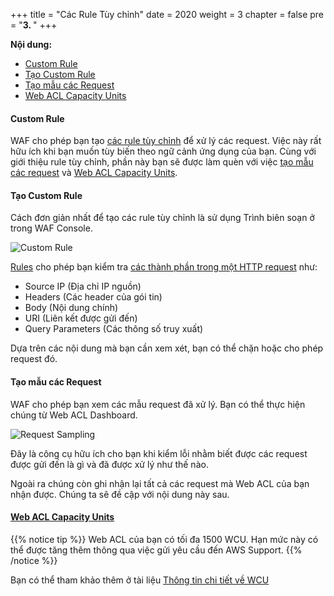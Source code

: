 +++
title = "Các Rule Tùy chỉnh"
date = 2020
weight = 3
chapter = false
pre = "<b>3. </b>"
+++

**Nội dung:**
- [Custom Rule](#custom-rule)
- [Tạo Custom Rule](#tạo-custom-rule)
- [Tạo mẫu các Request](#tạo-mẫu-các-request)
- [Web ACL Capacity Units](#web-acl-capacity-units)

#### Custom Rule
WAF cho phép bạn tạo [các rule tùy chỉnh](https://docs.aws.amazon.com/waf/latest/developerguide/waf-rules.html) để xử lý các request. Việc này rất hữu ích khi bạn muốn tùy biến theo ngữ cảnh ứng dụng của bạn. Cùng với giới thiệu rule tùy chỉnh, phần này bạn sẽ được làm quèn với việc [tạo mẫu các request](https://docs.aws.amazon.com/waf/latest/developerguide/web-acl-testing.html#web-acl-testing-view-sample) và [Web ACL Capacity Units](https://docs.aws.amazon.com/waf/latest/developerguide/how-aws-waf-works.html#aws-waf-capacity-units).

#### Tạo Custom Rule
Cách đơn giản nhất để tạo các rule tùy chỉnh là sử dụng Trình biên soạn ở trong WAF Console.

![Custom Rule](../../../images/3/1.png?width=90pc)

[Rules](https://docs.aws.amazon.com/waf/latest/developerguide/waf-rules.html) cho phép bạn kiểm tra [các thành phần trong một HTTP request](https://docs.aws.amazon.com/waf/latest/developerguide/waf-rule-statement-fields.html) như:

- Source IP (Địa chỉ IP nguồn)
- Headers (Các header của gói tin)
- Body (Nội dung chính)
- URI (Liên kết được gửi đến)
- Query Parameters (Các thông số truy xuất)

Dựa trên các nội dung mà bạn cần xem xét, bạn có thể chặn hoặc cho phép request đó.

#### Tạo mẫu các Request
WAF cho phép bạn xem các mẫu request đã xử lý. Bạn có thể thực hiện chúng từ Web ACL Dashboard.

![Request Sampling](../../../images/3/2.png?width=90pc)

Đây là công cụ hữu ích cho bạn khi kiểm lỗi nhằm biết được các request được gửi đến là gì và đã được xử lý như thế nào.

Ngoài ra chúng còn ghi nhận lại tất cả các request mà Web ACL của bạn nhận được. Chúng ta sẽ đề cập với nội dung này sau.

#### [Web ACL Capacity Units](https://docs.aws.amazon.com/waf/latest/developerguide/how-aws-waf-works.html#aws-waf-capacity-units)

{{% notice tip %}}
Web ACL của bạn có tối đa 1500 WCU. Hạn mức này có thể được tăng thêm thông qua việc gửi yêu cầu đến AWS Support.
{{% /notice %}}

Bạn có thể tham khảo thêm ở tài liệu [Thông tin chi tiết về WCU](https://docs.aws.amazon.com/waf/latest/developerguide/how-aws-waf-works.html#aws-waf-capacity-units)

